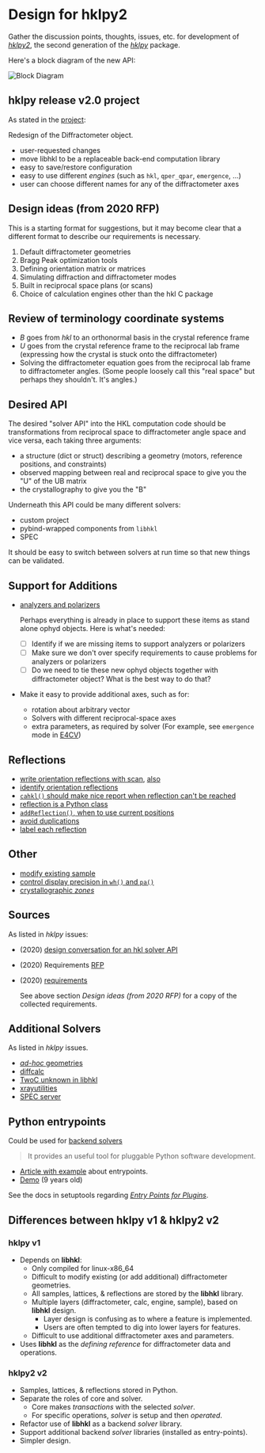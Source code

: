 # Design for hklpy2

Gather the discussion points, thoughts, issues, etc. for development of
[*hklpy2*](https://github.com/bluesky/hklpy2), the second generation of
the [*hklpy*](https://github.com/bluesky/hklpy) package.

Here's a block diagram of the new API:

![Block Diagram](/_static/hklpy2-block-diagram.png)

## hklpy release v2.0 project

As stated in the [project](https://github.com/orgs/bluesky/projects/4/settings):

Redesign of the Diffractometer object.

- user-requested changes
- move libhkl to be a replaceable back-end computation library
- easy to save/restore configuration
- easy to use different *engines* (such as `hkl`, `qper_qpar`, `emergence`, ...)
- user can choose different names for any of the diffractometer axes

## Design ideas (from 2020 RFP)

This is a starting format for suggestions, but it may become clear that a different format to describe our requirements is necessary.

1. Default diffractometer geometries
1. Bragg Peak optimization tools
1. Defining orientation matrix or matrices
1. Simulating diffraction and diffractometer modes
1. Built in reciprocal space plans (or scans)
1. Choice of calculation engines other than the hkl C package

## Review of terminology coordinate systems

- $B$ goes from *hkl* to an orthonormal basis in the crystal reference frame
- $U$ goes from the crystal reference frame to the reciprocal lab frame (expressing how the crystal is stuck onto the diffractometer)
- Solving the diffractometer equation goes from the reciprocal lab frame to diffractometer angles. (Some people loosely call this "real space" but perhaps they shouldn't. It's angles.)

## Desired API

The desired "solver API" into the HKL computation code should be transformations
from reciprocal space to diffractometer angle space and vice versa, each taking
three arguments:

- a structure (dict or struct) describing a geometry (motors, reference positions, and constraints)
- observed mapping between real and reciprocal space to give you the "U" of the UB matrix
- the crystallography to give you the "B"

Underneath this API could be many different solvers:

- custom project
- pybind-wrapped components from `libhkl`
- SPEC

It should be easy to switch between solvers at run time so that new things can be validated.

## Support for Additions

- [analyzers and polarizers](https://github.com/bluesky/hklpy/issues/92)

  Perhaps everything is already in place to support these items as stand alone
  ophyd objects. Here is what's needed:

  - [ ] Identify if we are missing items to support analyzers or polarizers
  - [ ] Make sure we don't over specify requirements to cause problems for analyzers or polarizers
  - [ ] Do we need to tie these new ophyd objects together with diffractometer object?
          What is the best way to do that?

- Make it easy to provide additional axes, such as for:
  - rotation about arbitrary vector
  - Solvers with different reciprocal-space axes
  - extra parameters, as required by solver
    (For example, see `emergence` mode in
    [E4CV](https://blueskyproject.io/hklpy/geometry_tables.html#geometry-e4cv))

## Reflections

- [write orientation reflections with scan](https://github.com/bluesky/hklpy/issues/158),
  [also](https://github.com/bluesky/hklpy/issues/247)
- [identify orientation reflections](https://github.com/bluesky/hklpy/issues/176)
- [`cahkl()` should make nice report when reflection can't be reached](https://github.com/bluesky/hklpy/issues/178)
- [reflection is a Python class](https://github.com/bluesky/hklpy/issues/189)
- [`addReflection()`, when to use current positions](https://github.com/bluesky/hklpy/issues/219)
- [avoid duplications](https://github.com/bluesky/hklpy/issues/248)
- [label each reflection](https://github.com/bluesky/hklpy/issues/293)

## Other

- [modify existing sample](https://github.com/bluesky/hklpy/issues/157)
- [control display precision in `wh()` and `pa()`](https://github.com/bluesky/hklpy/issues/179)
- [crystallographic *zones*](https://github.com/bluesky/hklpy/issues/291)

## Sources

As listed in *hklpy* issues:

- (2020) [design conversation for an hkl solver API](https://github.com/bluesky/hklpy/issues/14)
- (2020) Requirements [RFP](https://github.com/bluesky/hklpy/issues/47)
- (2020) [requirements](https://docs.google.com/document/d/1QHNc1usAH3DoIHvtqVJTmHI0Q5lbwC4zimRLurOGiWE/edit)

  See above section *Design ideas (from 2020 RFP)* for a copy of the collected requirements.

## Additional Solvers

As listed in *hklpy* issues.

- [*ad-hoc* geometries](https://github.com/bluesky/hklpy/issues/244)
- [diffcalc](https://github.com/bluesky/hklpy/issues/163)
- [TwoC unknown in libhkl](https://github.com/bluesky/hklpy/issues/165)
- [xrayutilities](https://github.com/bluesky/hklpy/issues/162)
- [SPEC server](https://github.com/bluesky/hklpy/issues/341)

## Python entrypoints

Could be used for [backend solvers](https://github.com/bluesky/hklpy/issues/161)

> It provides an useful tool for pluggable Python software development.

- [Article with example](https://stackoverflow.com/a/9615473/1046449) about entrypoints.
- [Demo](https://github.com/RichardBronosky/entrypoint_demo) (9 years old)

See the docs in setuptools regarding [*Entry Points for
Plugins*](https://setuptools.pypa.io/en/latest/userguide/entry_point.html#entry-points-for-plugins).

## Differences between hklpy v1 & hklpy2 v2

### hklpy v1

- Depends on **libhkl**:
  - Only compiled for linux-x86_64
  - Difficult to modify existing (or add additional) diffractometer geometries.
  - All samples, lattices, & reflections are stored by the **libhkl** library.
  - Multiple layers (diffractometer, calc, engine, sample), based on **libhkl** design.
    - Layer design is confusing as to where a feature is implemented.
    - Users are often tempted to dig into lower layers for features.
  - Difficult to use additional diffractometer axes and parameters.
- Uses **libhkl** as the *defining reference* for diffractometer data and operations.

### hklpy2 v2

- Samples, lattices, & reflections stored in Python.
- Separate the roles of core and solver.
  - Core makes *transactions* with the selected *solver*.
  - For specific operations, *solver* is setup and then *operated*.
- Refactor use of **libhkl** as a backend *solver* library.
- Support additional backend *solver* libraries (installed as entry-points).
- Simpler design.
